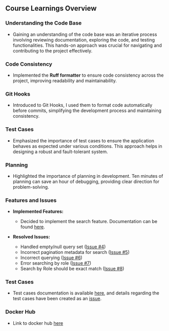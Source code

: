 ## Course Learnings Overview

### Understanding the Code Base
- Gaining an understanding of the code base was an iterative process involving reviewing documentation, exploring the code, and testing functionalities. This hands-on approach was crucial for navigating and contributing to the project effectively.

### Code Consistency
- Implemented the **Ruff formatter** to ensure code consistency across the project, improving readability and maintainability.

### Git Hooks
- Introduced to Git Hooks, I used them to format code automatically before commits, simplifying the development process and maintaining consistency.

### Test Cases
- Emphasized the importance of test cases to ensure the application behaves as expected under various conditions. This approach helps in designing a robust and fault-tolerant system.

### Planning
- Highlighted the importance of planning in development. Ten minutes of planning can save an hour of debugging, providing clear direction for problem-solving.

### Features and Issues
- **Implemented Features:**
  - Decided to implement the search feature. Documentation can be found [here](https://github.com/ParthPatel101019/user_management/blob/main/search.md).

- **Resolved Issues:**
  - Handled empty/null query set ([Issue #4](https://github.com/ParthPatel101019/user_management/issues/4))
  - Incorrect pagination metadata for search ([Issue #5](https://github.com/ParthPatel101019/user_management/issues/5))
  - Incorrect querying ([Issue #6](https://github.com/ParthPatel101019/user_management/issues/6))
  - Error searching by role ([Issue #7](https://github.com/ParthPatel101019/user_management/issues/7))
  - Search by Role should be exact match ([Issue #8](https://github.com/ParthPatel101019/user_management/issues/8))

### Test Cases
- Test cases documentation is available [here](https://github.com/ParthPatel101019/user_management/blob/main/tests/test_services/test_search.py), and details regarding the test cases have been created as an [issue](https://github.com/ParthPatel101019/user_management/issues/10).

### Docker Hub
- Link to docker hub [here](https://hub.docker.com/repository/docker/parthpatel101019/user_management/general)
